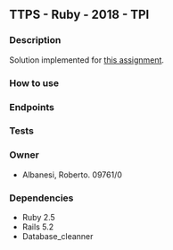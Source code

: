 ## TTPS - Ruby - 2018 - TPI ##

### Description ###

Solution implemented for [this assignment](https://github.com/TTPS-ruby/practicas-ruby-ttps/blob/master/evaluaciones/2018/tpi/enunciado.md).


### How to use ###
### Endpoints ###
### Tests ###

### Owner ###
* Albanesi, Roberto. 09761/0

### Dependencies ###
* Ruby 2.5
* Rails 5.2
* Database_cleanner
